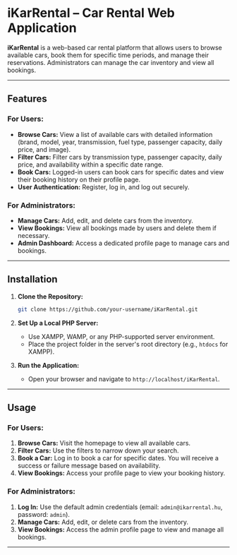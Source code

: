# iKarRental – Car Rental Web Application

**iKarRental** is a web-based car rental platform that allows users to browse available cars, book them for specific time periods, and manage their reservations. Administrators can manage the car inventory and view all bookings.

---

## Features

### For Users:
- **Browse Cars:** View a list of available cars with detailed information (brand, model, year, transmission, fuel type, passenger capacity, daily price, and image).
- **Filter Cars:** Filter cars by transmission type, passenger capacity, daily price, and availability within a specific date range.
- **Book Cars:** Logged-in users can book cars for specific dates and view their booking history on their profile page.
- **User Authentication:** Register, log in, and log out securely.

### For Administrators:
- **Manage Cars:** Add, edit, and delete cars from the inventory.
- **View Bookings:** View all bookings made by users and delete them if necessary.
- **Admin Dashboard:** Access a dedicated profile page to manage cars and bookings.

---

## Installation

1. **Clone the Repository:**
   ```bash
   git clone https://github.com/your-username/iKarRental.git
   ```
2. **Set Up a Local PHP Server:**
   - Use XAMPP, WAMP, or any PHP-supported server environment.
   - Place the project folder in the server's root directory (e.g., `htdocs` for XAMPP).

3. **Run the Application:**
   - Open your browser and navigate to `http://localhost/iKarRental`.

---

## Usage

### For Users:
1. **Browse Cars:** Visit the homepage to view all available cars.
2. **Filter Cars:** Use the filters to narrow down your search.
3. **Book a Car:** Log in to book a car for specific dates. You will receive a success or failure message based on availability.
4. **View Bookings:** Access your profile page to view your booking history.

### For Administrators:
1. **Log In:** Use the default admin credentials (email: `admin@ikarrental.hu`, password: `admin`).
2. **Manage Cars:** Add, edit, or delete cars from the inventory.
3. **View Bookings:** Access the admin profile page to view and manage all bookings.

---
